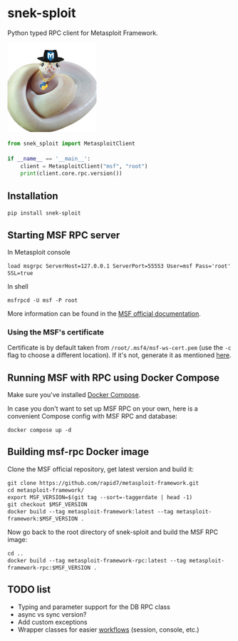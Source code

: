 # snek-sploit
Python typed RPC client for Metasploit Framework.

![](logo.png)

```python
from snek_sploit import MetasploitClient

if __name__ == '__main__':
    client = MetasploitClient("msf", "root")
    print(client.core.rpc.version())

```

## Installation

```shell
pip install snek-sploit
```

## Starting MSF RPC server
In Metasploit console
```shell
load msgrpc ServerHost=127.0.0.1 ServerPort=55553 User=msf Pass='root' SSL=true
```

In shell
```shell
msfrpcd -U msf -P root
```

More information can be found in the [MSF official documentation](https://docs.rapid7.com/metasploit/rpc-api/).

### Using the MSF's certificate
Certificate is by default taken from `/root/.msf4/msf-ws-cert.pem` (use the `-c` flag to choose a different location). If it's not, generate it as mentioned [here](https://github.com/rapid7/metasploit-framework/issues/15569#issuecomment-901158008).

## Running MSF with RPC using Docker Compose
Make sure you've installed [Docker Compose](https://docs.docker.com/compose/install/).

In case you don't want to set up MSF RPC on your own, here is a convenient Compose config with MSF RPC and database:
```shell
docker compose up -d
```

## Building msf-rpc Docker image
Clone the MSF official repository, get latest version and build it:
```shell
git clone https://github.com/rapid7/metasploit-framework.git
cd metasploit-framework/
export MSF_VERSION=$(git tag --sort=-taggerdate | head -1)
git checkout $MSF_VERSION
docker build --tag metasploit-framework:latest --tag metasploit-framework:$MSF_VERSION .
```

Now go back to the root directory of snek-sploit and build the MSF RPC image:
```shell
cd ..
docker build --tag metasploit-framework-rpc:latest --tag metasploit-framework-rpc:$MSF_VERSION .
```


## TODO list
- Typing and parameter support for the DB RPC class
- async vs sync version?
- Add custom exceptions
- Wrapper classes for easier [workflows](https://docs.metasploit.com/docs/using-metasploit/advanced/RPC/how-to-use-metasploit-messagepack-rpc.html#example-workflows) (session, console, etc.)
